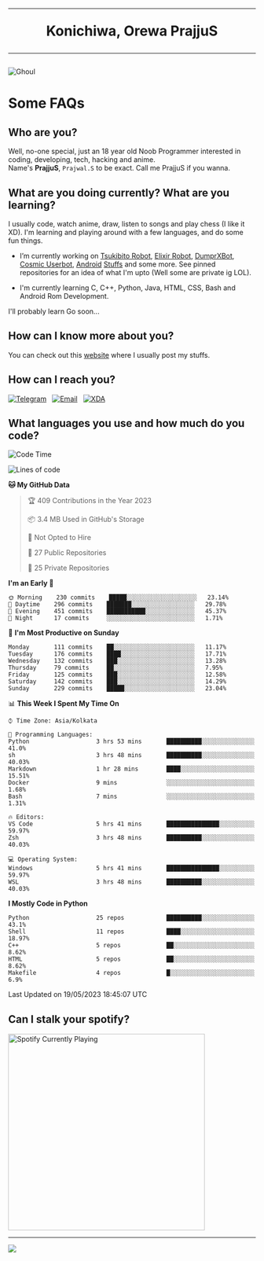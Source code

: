 <h1 align="center"><hr>Konichiwa, Orewa PrajjuS<hr></h1>


<img src="https://telegra.ph/file/6041d22c64479ee5ff802.jpg" alt="Ghoul"/>


<h1>Some FAQs</h1>


<h2>Who are you?</h2>

Well, no-one special, just an 18 year old Noob Programmer interested in coding, developing, tech, hacking and anime.
<br>
Name's <b>PrajjuS</b>, <code>Prajwal.S</code> to be exact. Call me PrajjuS if you wanna.


<h2>What are you doing currently? What are you learning?</h2>

I usually code, watch anime, draw, listen to songs and play chess (I like it XD). I'm learning and playing around with a few languages, and do some fun things.

- I’m currently working on <a href="Https://t.me/PrajjuSAssistantBot">Tsukibito Robot</a>, <a href="https://t.me/projectelixir_bot">Elixir Robot</a>, <a href="https://t.me/DumprXBot">DumprXBot</a>, <a href="https://github.com/SkyLab-Devs/CosmicUserbot">Cosmic Userbot</a>, <a href="https://github.com/Noob-OS">Android</a> <a href="https://github.com/PrajjuS/device_xiaomi_vince">Stuffs</a> and some more. See pinned repositories for an idea of what I'm upto (Well some are private ig LOL).

- I'm currently learning C, C++, Python, Java, HTML, CSS, Bash and Android Rom Development.

I'll probably learn Go soon...


<h2>How can I know more about you?</h2>

You can check out this <a href="https://prajjus.site">website</a> where I usually post my stuffs.


<h2>How can I reach you?</h2>

<a href="https://t.me/PrajjuS"><img src="https://img.shields.io/badge/PrajjuS-2CA5E0?style=flat-square&logo=telegram&logoColor=white" alt="Telegram"/></a>&nbsp;&nbsp;&nbsp;<a href="theprajjus@gmail.com"><img src="https://img.shields.io/badge/theprajjus@gmail.com-D14836?style=flat-square&logo=gmail&logoColor=white" alt="Email"/></a>&nbsp;&nbsp;&nbsp;<a href="https://forum.xda-developers.com/m/prajjus.10388799/"><img src="https://img.shields.io/badge/PrajjuS-F59714?style=flat-square&logo=xda-developers&logoColor=white" alt="XDA"/></a>


<h2>What languages you use and how much do you code?</h2>

<!--START_SECTION:waka-->
![Code Time](http://img.shields.io/badge/Code%20Time-327%20hrs%2053%20mins-blue)

![Lines of code](https://img.shields.io/badge/From%20Hello%20World%20I%27ve%20Written-36%20Thousand%20lines%20of%20code-blue)

**🐱 My GitHub Data** 

> 🏆 409 Contributions in the Year 2023
 > 
> 📦 3.4 MB Used in GitHub's Storage 
 > 
> 🚫 Not Opted to Hire
 > 
> 📜 27 Public Repositories 
 > 
> 🔑 25 Private Repositories  
 > 
**I'm an Early 🐤** 

```text
🌞 Morning    230 commits    █████░░░░░░░░░░░░░░░░░░░░   23.14% 
🌆 Daytime    296 commits    ███████░░░░░░░░░░░░░░░░░░   29.78% 
🌃 Evening    451 commits    ███████████░░░░░░░░░░░░░░   45.37% 
🌙 Night      17 commits     ░░░░░░░░░░░░░░░░░░░░░░░░░   1.71%

```
📅 **I'm Most Productive on Sunday** 

```text
Monday       111 commits    ██░░░░░░░░░░░░░░░░░░░░░░░   11.17% 
Tuesday      176 commits    ████░░░░░░░░░░░░░░░░░░░░░   17.71% 
Wednesday    132 commits    ███░░░░░░░░░░░░░░░░░░░░░░   13.28% 
Thursday     79 commits     ██░░░░░░░░░░░░░░░░░░░░░░░   7.95% 
Friday       125 commits    ███░░░░░░░░░░░░░░░░░░░░░░   12.58% 
Saturday     142 commits    ███░░░░░░░░░░░░░░░░░░░░░░   14.29% 
Sunday       229 commits    █████░░░░░░░░░░░░░░░░░░░░   23.04%

```


📊 **This Week I Spent My Time On** 

```text
⌚︎ Time Zone: Asia/Kolkata

💬 Programming Languages: 
Python                   3 hrs 53 mins       ██████████░░░░░░░░░░░░░░░   41.0% 
sh                       3 hrs 48 mins       ██████████░░░░░░░░░░░░░░░   40.03% 
Markdown                 1 hr 28 mins        ████░░░░░░░░░░░░░░░░░░░░░   15.51% 
Docker                   9 mins              ░░░░░░░░░░░░░░░░░░░░░░░░░   1.68% 
Bash                     7 mins              ░░░░░░░░░░░░░░░░░░░░░░░░░   1.31%

🔥 Editors: 
VS Code                  5 hrs 41 mins       ███████████████░░░░░░░░░░   59.97% 
Zsh                      3 hrs 48 mins       ██████████░░░░░░░░░░░░░░░   40.03%

💻 Operating System: 
Windows                  5 hrs 41 mins       ███████████████░░░░░░░░░░   59.97% 
WSL                      3 hrs 48 mins       ██████████░░░░░░░░░░░░░░░   40.03%

```

**I Mostly Code in Python** 

```text
Python                   25 repos            ██████████░░░░░░░░░░░░░░░   43.1% 
Shell                    11 repos            ████░░░░░░░░░░░░░░░░░░░░░   18.97% 
C++                      5 repos             ██░░░░░░░░░░░░░░░░░░░░░░░   8.62% 
HTML                     5 repos             ██░░░░░░░░░░░░░░░░░░░░░░░   8.62% 
Makefile                 4 repos             █░░░░░░░░░░░░░░░░░░░░░░░░   6.9%

```



 Last Updated on 19/05/2023 18:45:07 UTC
<!--END_SECTION:waka-->


<h2>Can I stalk your spotify?</h2>

<a href="https://open.spotify.com/user/cotgk31v4nhw20gs5adb29jq5"><img src="https://spotify-readme-prajjus.vercel.app/api?theme=dark&rainbow=true" alt="Spotify Currently Playing" width="400px"/></a>


<hr>


<img src="https://komarev.com/ghpvc/?username=prajjus&label=Profile%20Views&color=000000&style=flat">
